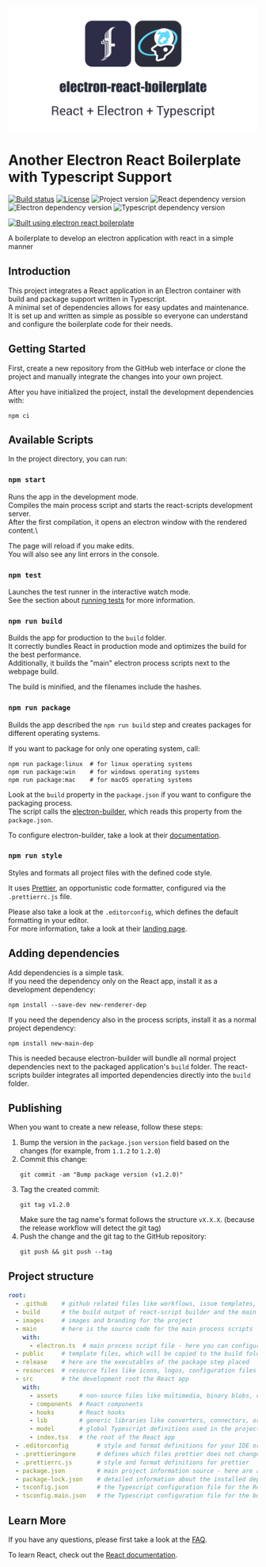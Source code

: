 <p align="center">
	<img src="./branding/logos/v1@2x.png" alt="electron-react-boilerplate: React + Electron + TypeScript">
</p>

# Another Electron React Boilerplate with Typescript Support

[![Build status](https://img.shields.io/github/workflow/status/fliegwerk/electron-react-boilerplate/CI)](https://github.com/fliegwerk/electron-react-boilerplate/actions?query=workflow%3ACI)
[![License](https://img.shields.io/github/license/fliegwerk/electron-react-boilerplate)](https://github.com/fliegwerk/electron-react-boilerplate)
![Project version](https://img.shields.io/github/package-json/v/fliegwerk/electron-react-boilerplate)
![React dependency version](https://img.shields.io/github/package-json/dependency-version/fliegwerk/electron-react-boilerplate/dev/react)
![Electron dependency version](https://img.shields.io/github/package-json/dependency-version/fliegwerk/electron-react-boilerplate/dev/electron)
![Typescript dependency version](https://img.shields.io/github/package-json/dependency-version/fliegwerk/electron-react-boilerplate/dev/typescript)

[![Built using electron react boilerplate](https://img.shields.io/static/v1?label=Built%20using&message=electron-react-boilerplate&labelColor=2B2E3A&color=61DAFB)](https://github.com/fliegwerk/electron-react-boilerplate)

A boilerplate to develop an electron application with react in a simple manner

## Introduction

This project integrates a React application in an Electron container
with build and package support written in Typescript.\
A minimal set of dependencies allows for easy updates and maintenance.\
It is set up and written as simple as possible
so everyone can understand and configure the boilerplate code for their needs.

## Getting Started

First, create a new repository from the GitHub web interface
or clone the project and manually integrate the changes into your own project.

After you have initialized the project, install the development dependencies with:

```
npm ci
```

## Available Scripts

In the project directory, you can run:

### `npm start`

Runs the app in the development mode.\
Compiles the main process script and starts the react-scripts development server.\
After the first compilation, it opens an electron window with the rendered content.\

The page will reload if you make edits.\
You will also see any lint errors in the console.

### `npm test`

Launches the test runner in the interactive watch mode.\
See the section about [running tests](https://facebook.github.io/create-react-app/docs/running-tests) for more information.

### `npm run build`

Builds the app for production to the `build` folder.\
It correctly bundles React in production mode and optimizes the build for the best performance.\
Additionally, it builds the "main" electron process scripts next to the webpage build.

The build is minified, and the filenames include the hashes.

### `npm run package`

Builds the app described the `npm run build` step and creates packages for different operating systems.

If you want to package for only one operating system, call:

```
npm run package:linux  # for linux operating systems
npm run package:win    # for windows operating systems
npm run package:mac    # for macOS operating systems
```

Look at the `build` property in the `package.json` if you want to configure the packaging process.\
The script calls the [electron-builder](https://www.electron.build/), which reads this property from the `package.json`.

To configure electron-builder, take a look at their [documentation](https://www.electron.build/configuration/configuration).

### `npm run style`

Styles and formats all project files with the defined code style.

It uses [Prettier](https://prettier.io/), an opportunistic code formatter, configured via the `.prettierrc.js` file.

Please also take a look at the `.editorconfig`, which defines the default formatting in your editor.\
For more information, take a look at their [landing page](https://editorconfig.org/).

## Adding dependencies

Add dependencies is a simple task.\
If you need the dependency only on the React app, install it as a development dependency:

```
npm install --save-dev new-renderer-dep
```

If you need the dependency also in the process scripts, install it as a normal project dependency:

```
npm install new-main-dep
```

This is needed because electron-builder will bundle all normal project dependencies
next to the packaged application's `build` folder.
The react-scripts builder integrates all imported dependencies directly into the `build` folder.

## Publishing

When you want to create a new release, follow these steps:

1. Bump the version in the `package.json` `version` field based on the changes (for example, from `1.1.2` to `1.2.0`)
2. Commit this change:
   ```
   git commit -am "Bump package version (v1.2.0)"
   ```
3. Tag the created commit:
   ```
   git tag v1.2.0
   ```
   Make sure the tag name's format follows the structure `vX.X.X`. (because the release workflow will detect the git tag)
4. Push the change and the git tag to the GitHub repository:
   ```
   git push && git push --tag
   ```

## Project structure

```yaml
root:
  - .github    # github related files like workflows, issue templates, configurations, ...
  - build      # the build output of react-script builder and the main process script
  - images     # images and branding for the project
  - main       # here is the source code for the main process scripts
    with:
      - electron.ts  # main process script file - here you can configure the behavior of electron
  - public     # template files, which will be copied to the build folder on the build step
  - release    # here are the executables of the package step placed
  - resources  # resource files like icons, logos, configuration files for the electron-builder
  - src        # the development root the React app
    with:
      - assets      # non-source files like multimedia, binary blobs, compiled parts, ...
      - components  # React components
      - hooks       # React hooks
      - lib         # generic libraries like converters, connectors, or utility functions
      - model       # global Typescript definitions used in the project (you can also access these types in the main process scripts)
      - index.tsx   # the root of the React app
  - .editorconfig        # style and format definitions for your IDE or code editor
  - .prettieringore      # defines which files prettier does not change (like a .gitignore for git repos)
  - .prettierrc.js       # style and format definitions for prettier
  - package.json         # main project information source - here are all project-related things defined (like name, dependencies, build, ...)
  - package-lock.json    # detailed information about the installed dependencies and their relation to each other
  - tsconfig.json        # the Typescript configuration file for the React app and their builder
  - tsconfig.main.json   # the Typescript configuration file for the build of main process scripts of electron
```

## Learn More

If you have any questions, please first take a look at the [FAQ](https://github.com/fliegwerk/electron-react-boilerplate/wiki/FAQ).

To learn React, check out the [React documentation](https://reactjs.org/).
